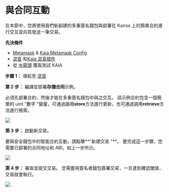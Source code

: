 # 與合同互動

在本節中，您將使用我們新創建的多重簽名錢包與部署在 Kairos 上的簡單合約進行交互並向其發送一筆交易。

**先決條件**

- [Metamask](https://metamask.io/download/) & [Kaia Metamask Config](../../../tutorials/connecting-metamask.mdx#send-klay)
- [混音](https://remix.ethereum.org/) 和[Kaia 混音插件](https://klaytn.foundation/using-klaytn-plugin-on-remix/)
- 從 [水龍頭](https://faucet.kaia.io) 獲取測試 KAIA

**步驟 1：** 導航至 [混音](https://remix.ethereum.org/)

**第 2 步：** 編譯並部署**存儲合同**示例。

必須先部署合約，然後才能在多重簽名錢包中與之交互。 該示例合約包含一個簡單的 uint "數字 "變量，可通過調用**store**方法進行更新，也可通過調用**retrieve**方法進行檢索。

![](/img/build/tools/kaia-safe/ks-ic-deploy.gif)

**第 3 步：** 啟動新交易。

要與安全錢包中的智能合約互動，請點擊\*\*"新建交易 "\*\*。 要完成這一步驟，您需要已部署的合同地址和 ABI，如上一步所示。

![](/img/build/tools/kaia-safe/kaia-safe-ci-init.gif)

**第 4 步：** 審查並提交交易。 您需要用簽名者錢包簽署交易，一旦達到確認閾值，交易就會執行。

![](/img/build/tools/kaia-safe/kaia-safe-ci-review-send.gif)
